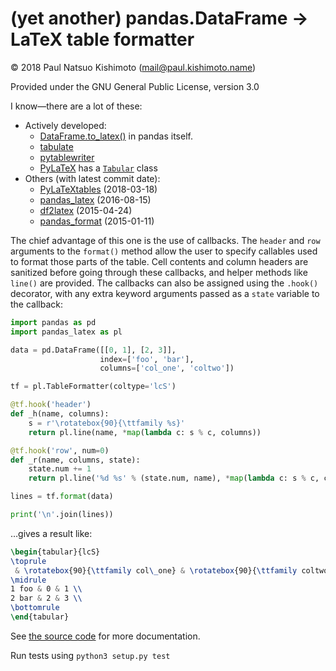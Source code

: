 # (yet another) pandas.DataFrame → LaTeX table formatter
© 2018 Paul Natsuo Kishimoto (<mail@paul.kishimoto.name>)

Provided under the GNU General Public License, version 3.0

I know—there are a lot of these:

- Actively developed:
  - [DataFrame.to_latex()](http://pandas.pydata.org/pandas-docs/stable/generated/pandas.DataFrame.to_latex.html) in pandas itself.
  - [tabulate](https://bitbucket.org/astanin/python-tabulate)
  - [pytablewriter](http://pytablewriter.readthedocs.io)
  - [PyLaTeX](https://jeltef.github.io/PyLaTeX/current/) has a [`Tabular`](https://jeltef.github.io/PyLaTeX/current/pylatex/pylatex.table.html) class
- Others (with latest commit date):
  - [PyLaTeXtables](https://github.com/lahwaacz/PyLaTeXtables) (2018-03-18)
  - [pandas_latex](https://github.com/kevinali1/pandas_latex) (2016-08-15)
  - [df2latex](https://github.com/dmarasco/df2latex) (2015-04-24)
  - [pandas_format](https://github.com/alanhdu/pandas_format) (2015-01-11)

The chief advantage of this one is the use of callbacks. The `header` and `row` arguments to the `format()` method allow the user to specify callables used to format those parts of the table. Cell contents and column headers are sanitized before going through these callbacks, and helper methods like `line()` are provided. The callbacks can also be assigned using the `.hook()` decorator,
with any extra keyword arguments passed as a `state` variable to the callback:

```python
import pandas as pd
import pandas_latex as pl

data = pd.DataFrame([[0, 1], [2, 3]],
                    index=['foo', 'bar'],
                    columns=['col_one', 'coltwo'])

tf = pl.TableFormatter(coltype='lcS')

@tf.hook('header')
def _h(name, columns):
    s = r'\rotatebox{90}{\ttfamily %s}'
    return pl.line(name, *map(lambda c: s % c, columns))

@tf.hook('row', num=0)
def _r(name, columns, state):
    state.num += 1
    return pl.line('%d %s' % (state.num, name), *map(lambda c: s % c, columns))

lines = tf.format(data)

print('\n'.join(lines))
```

…gives a result like:
```latex
\begin{tabular}{lcS}
\toprule
 & \rotatebox{90}{\ttfamily col\_one} & \rotatebox{90}{\ttfamily coltwo} \\
\midrule
1 foo & 0 & 1 \\
2 bar & 2 & 3 \\
\bottomrule
\end{tabular}
```

See [the source code](https://github.com/khaeru/pandas_latex/blob/master/src/pandas_latex/__init__.py) for more documentation.

Run tests using `python3 setup.py test`
